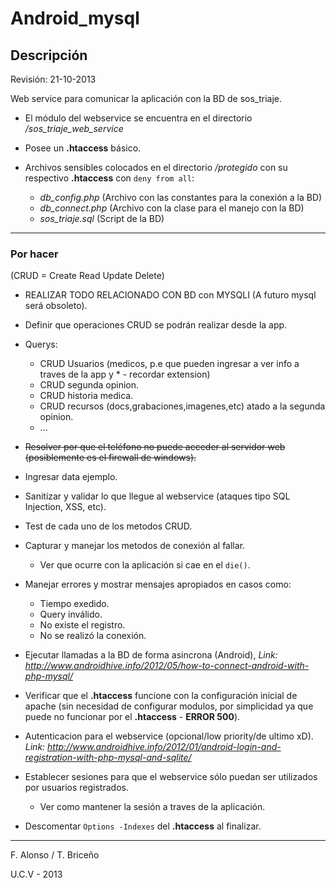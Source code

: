 # Android_mysql	

## Descripción

Revisión: 21-10-2013

Web service para comunicar la aplicación con la BD de sos_triaje.

* El módulo del webservice se encuentra en el directorio */sos_triaje_web_service*

* Posee un **.htaccess** básico.

* Archivos sensibles colocados en el directorio */protegido* con su respectivo **.htaccess** con `deny from all`:
	* *db_config.php* 	(Archivo con las constantes para la conexión a la BD)
	* *db_connect.php* 	(Archivo con la clase para el manejo con la BD)
	* *sos_triaje.sql* 	(Script de la BD)

----------

### Por hacer

(CRUD = Create Read Update Delete)

* REALIZAR TODO RELACIONADO CON BD con MYSQLI (A futuro mysql será obsoleto).

* Definir que operaciones CRUD se podrán realizar desde la app.

* Querys:

	* CRUD Usuarios (medicos, p.e que pueden ingresar a ver info a traves de la app y * - recordar extension)
	* CRUD segunda opinion.
	* CRUD historia medica.
	* CRUD recursos (docs,grabaciones,imagenes,etc) atado a la segunda opinion.
	* ...

* ~~Resolver por que el teléfono no puede acceder al servidor web (posiblemente es el firewall de windows).~~

* Ingresar data ejemplo.

*  Sanitizar y validar lo que llegue al webservice (ataques tipo SQL Injection, XSS, etc).

* Test de cada uno de los metodos CRUD.

* Capturar y manejar los metodos de conexión al fallar.
	* Ver que ocurre con la aplicación si cae en el `die()`.

* Manejar errores y mostrar mensajes apropiados en casos como:
	* Tiempo exedido.
	* Query inválido.
	* No existe el registro.
	* No se realizó la conexión.

* Ejecutar llamadas a la BD de forma asincrona (Android), *Link: http://www.androidhive.info/2012/05/how-to-connect-android-with-php-mysql/*

* Verificar que el **.htaccess** funcione con la configuración inicial de apache (sin necesidad de configurar modulos, por simplicidad ya que puede no funcionar por el **.htaccess** - **ERROR 500**).

* Autenticacion para el webservice (opcional/low priority/de ultimo xD). *Link: http://www.androidhive.info/2012/01/android-login-and-registration-with-php-mysql-and-sqlite/*

* Establecer sesiones para que el webservice sólo puedan ser utilizados por usuarios registrados.
	* Ver como mantener la sesión a traves de la aplicación.

* Descomentar `Options -Indexes` del **.htaccess** al finalizar.

----------

F. Alonso / T. Briceño

U.C.V - 2013
